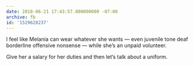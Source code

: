 ```yaml
---
date: 2018-06-21 17:43:57.000000000 -07:00
archive: fb
id: '1529628237'
---
```


I feel like Melania can wear whatever she wants — even juvenile tone deaf borderline offensive nonsense — while she’s an unpaid volunteer.

Give her a salary for her duties and then let’s talk about a uniform.
